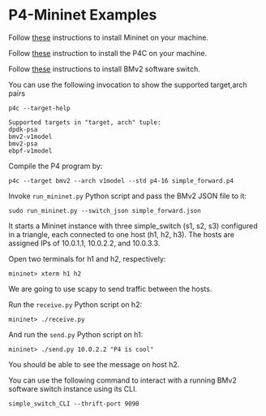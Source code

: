# P4-Mininet Examples

Follow [these](https://mininet.org/download/) instructions to install Mininet on your machine.

Follow [these](https://github.com/p4lang/p4c?tab=readme-ov-file#installing-p4c-from-source) instruction to install the P4C on your machine.

Follow [these](https://github.com/p4lang/behavioral-model?tab=readme-ov-file#installing-bmv2) instructions to install BMv2 software switch.

You can use the following invocation to show the supported target,arch pairs

    p4c --target-help

    Supported targets in "target, arch" tuple:
    dpdk-psa
    bmv2-v1model
    bmv2-psa
    ebpf-v1model

Compile the P4 program by:

    p4c --target bmv2 --arch v1model --std p4-16 simple_forward.p4

Invoke `run_mininet.py` Python script and pass the BMv2 JSON file to it:

    sudo run_mininet.py --switch_json simple_forward.json

It starts a Mininet instance with three simple_switch (s1, s2, s3) configured in a triangle, each connected to one host (h1, h2, h3). The hosts are assigned IPs of 10.0.1.1, 10.0.2.2, and 10.0.3.3.

Open two terminals for h1 and h2, respectively:

    mininet> xterm h1 h2

We are going to use scapy to send traffic between the hosts.

Run the `receive.py` Python script on h2:

    mininet> ./receive.py

And run the `send.py` Python script on h1:

    mininet> ./send.py 10.0.2.2 "P4 is cool"

You should be able to see the message on host h2.

You can use the following command to interact with a running BMv2 software switch instance using its CLI.

    simple_switch_CLI --thrift-port 9090
